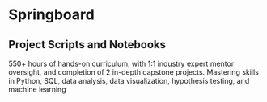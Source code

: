 # Springboard
## Project Scripts and Notebooks
550+ hours of hands-on curriculum, with 1:1 industry expert mentor oversight, and completion of 2 in-depth capstone projects. Mastering skills in Python, SQL, data analysis, data visualization, hypothesis testing, and machine learning